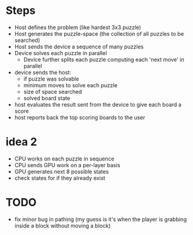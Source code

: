 # Steps
- Host defines the problem (like hardest 3x3 puzzle)
- Host generates the puzzle-space (the collection of all puzzles to be searched)
- Host sends the device a sequence of many puzzles
- Device solves each puzzle in parallel
  - Device further splits each puzzle computing each 'next move' in parallel
- device sends the host:
  - if puzzle was solvable
  - minimum moves to solve each puzzle
  - size of space searched
  - solved board state
- host evaluates the result sent from the device to give each board a score
- host reports back the top scoring boards to the user

# idea 2
- CPU works on each puzzle in sequence
- CPU sends GPU work on a per-layer basis
- GPU generates next 8 possible states
- check states for if they already exist

# TODO
- fix minor bug in pathing (my guess is it's when the player is grabbing inside a block without moving a block)
